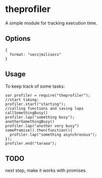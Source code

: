 theprofiler
===========

A simple module for tracking execution time.

## Options
```
{ 
  format: "secs|milisecs"
}
```

## Usage
To keep track of some tasks:

```
var profiler = require("theprofiler");
//start timing:
profiler.start("starting");
//calling functions and saving laps
callSomethingBusy()
profiler.lap("something busy");
anotherSomethingBusy()
profiler.lap("another very busy")
somePromise().then(function(){
  profiler.lap("something asynchronous");
});
profiler.end("taraaa");
```

## TODO
next step, make it works with promises.
